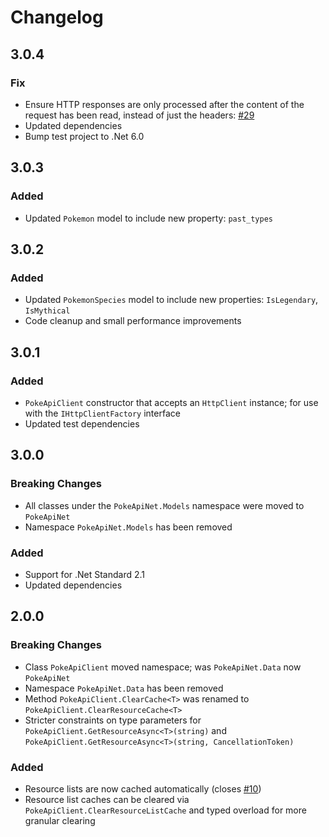 # Changelog

## 3.0.4
### Fix
- Ensure HTTP responses are only processed after the content of the request has been read, instead of just the headers: [#29](https://github.com/mtrdp642/PokeApiNet/issues/29)
- Updated dependencies
- Bump test project to .Net 6.0

## 3.0.3
### Added
- Updated `Pokemon` model to include new property: `past_types`

## 3.0.2
### Added
- Updated `PokemonSpecies` model to include new properties: `IsLegendary`, `IsMythical`
- Code cleanup and small performance improvements

## 3.0.1
### Added
- `PokeApiClient` constructor that accepts an `HttpClient` instance; for use with the `IHttpClientFactory` interface
- Updated test dependencies

## 3.0.0
### Breaking Changes
- All classes under the `PokeApiNet.Models` namespace were moved to `PokeApiNet`
- Namespace `PokeApiNet.Models` has been removed

### Added
- Support for .Net Standard 2.1
- Updated dependencies

## 2.0.0
### Breaking Changes
- Class `PokeApiClient` moved namespace; was `PokeApiNet.Data` now `PokeApiNet`
- Namespace `PokeApiNet.Data` has been removed
- Method `PokeApiClient.ClearCache<T>` was renamed to `PokeApiClient.ClearResourceCache<T>`
- Stricter constraints on type parameters for `PokeApiClient.GetResourceAsync<T>(string)` and `PokeApiClient.GetResourceAsync<T>(string, CancellationToken)`

### Added
- Resource lists are now cached automatically (closes [#10](https://github.com/mtrdp642/PokeApiNet/issues/10))
- Resource list caches can be cleared via `PokeApiClient.ClearResourceListCache` and typed overload for more granular clearing
